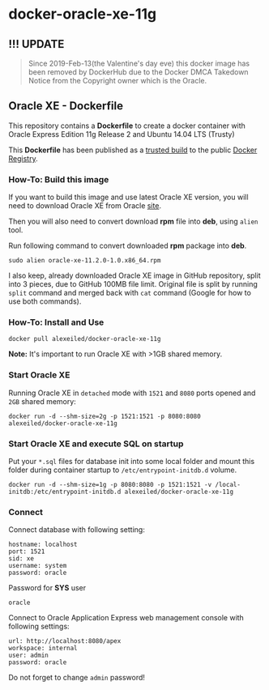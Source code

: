 docker-oracle-xe-11g
============================

## !!! UPDATE

> Since 2019-Feb-13(the Valentine's day eve) this docker image has been removed by DockerHub due to the Docker DMCA Takedown Notice from the Copyright owner which is the Oracle.

## Oracle XE - Dockerfile

This repository contains a **Dockerfile** to create a docker container with Oracle Express Edition 11g Release 2 and Ubuntu 14.04 LTS (Trusty)

This **Dockerfile** has been published as a [trusted build](https://index.docker.io/u/alexeiled/docker-oracle-xe-11g/) to the public [Docker Registry](https://index.docker.io/).


### How-To: Build this image

If you want to build this image and use latest Oracle XE version, you will need to download Oracle XE from Oracle [site](http://www.oracle.com/technetwork/database/database-technologies/express-edition/downloads/index.html).

Then you will also need to convert download **rpm** file into **deb**, using `alien` tool.

Run following command to convert downloaded **rpm** package into **deb**.
```
sudo alien oracle-xe-11.2.0-1.0.x86_64.rpm
```

I also keep, already downloaded Oracle XE image in GitHub repository, split into 3 pieces, due to GitHub 100MB file limit. Original file is split by running `split` command and merged back with `cat` command (Google for how to use both commands).

### How-To: Install and Use

```
docker pull alexeiled/docker-oracle-xe-11g
```
**Note:** It's important to run Oracle XE with >1GB shared memory.

### Start Oracle XE
Running Oracle XE in `detached` mode with `1521` and `8080` ports opened and `2GB` shared memory:

```
docker run -d --shm-size=2g -p 1521:1521 -p 8080:8080 alexeiled/docker-oracle-xe-11g
```

### Start Oracle XE and execute SQL on startup

Put your `*.sql` files for database init into some local folder and mount this folder during container startup to `/etc/entrypoint-initdb.d` volume.

```
docker run -d --shm-size=1g -p 8080:8080 -p 1521:1521 -v /local-initdb:/etc/entrypoint-initdb.d alexeiled/docker-oracle-xe-11g
```

### Connect

Connect database with following setting:
```
hostname: localhost
port: 1521
sid: xe
username: system
password: oracle
```

Password for **SYS** user
```
oracle
```

Connect to Oracle Application Express web management console with following settings:
```
url: http://localhost:8080/apex
workspace: internal
user: admin
password: oracle
```

Do not forget to change `admin` password!
